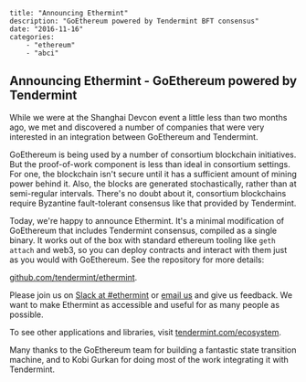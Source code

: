 ~~~
title: "Announcing Ethermint"
description: "GoEthereum powered by Tendermint BFT consensus"
date: "2016-11-16"
categories: 
    - "ethereum"
    - "abci"
~~~

## Announcing Ethermint - GoEthereum powered by Tendermint

While we were at the Shanghai Devcon event a little less than two months ago,
we met and discovered a number of companies that were very interested in an
integration between GoEthereum and Tendermint.

GoEthereum is being used by a number of consortium blockchain initiatives.  But
the proof-of-work component is less than ideal in consortium settings.  For
one, the blockchain isn't secure until it has a sufficient amount of mining
power behind it.  Also, the blocks are generated stochastically, rather than at
semi-regular intervals.  There's no doubt about it, consortium blockchains
require Byzantine fault-tolerant consensus like that provided by Tendermint.

Today, we're happy to announce Ethermint.  It's a minimal modification of
GoEthereum that includes Tendermint consensus, compiled as a single binary. It
works out of the box with standard ethereum tooling like `geth attach` and
web3, so you can deploy contracts and interact with them just as you would with
GoEthereum. See the repository for more details:

[github.com/tendermint/ethermint](https://github.com/tendermint/ethermint).

Please join us on [Slack at #ethermint](http://forum.tendermint.com:3000/) or
<a href="mailto:hello@tendermint.com">email us</a> and give us feedback.  We
want to make Ethermint as accessible and useful for as many people as possible.

To see other applications and libraries, visit [tendermint.com/ecosystem](http://tendermint.com/ecosystem). 

Many thanks to the GoEthereum team for building a fantastic state transition
machine, and to Kobi Gurkan for doing most of the work integrating it with
Tendermint.
